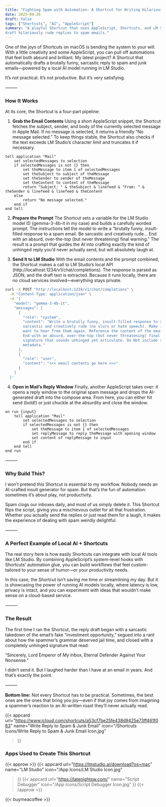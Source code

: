 ```yaml
---
title: "Fighting Spam with Automation: A Shortcut for Writing Hilarious Replies"
date: 2025-09-26
draft: false
tags: ["Shortcuts", "AI", "AppleScript"]
summary: "A playful Shortcut that uses AppleScript, Shortcuts, and LM Studio to automatically 
draft hilariously rude replies to spam emails."
---
```


One of the joys of Shortcuts on macOS is bending the system to your will. With a little 
creativity and some AppleScript, you can pull off automations that feel both absurd and brilliant. 
My latest project? A Shortcut that automatically drafts a brutally funny, sarcastic reply to 
spam and junk emails—powered by a local AI model running in LM Studio.

It’s not practical. It’s not productive. But it’s very satisfying.

⸻

### How It Works

At its core, the Shortcut is a four-part pipeline:

1. **Grab the Email Contents**
Using a short AppleScript snippet, the Shortcut fetches the subject, sender, and body of the 
currently selected message in Apple Mail. If no message is selected, it returns a friendly 
“No message selected.” To keep things stable, the Shortcut also checks if the text exceeds 
LM Studio’s character limit and truncates it if necessary.

```applescript
tell application "Mail"
	set selectedMessages to selection
	if selectedMessages is not {} then
		set theMessage to item 1 of selectedMessages
		set theSubject to subject of theMessage
		set theSender to sender of theMessage
		set theContent to content of theMessage
		return "Subject: " & theSubject & linefeed & "From: " & theSender & linefeed & linefeed & theContent
	else
		return "No message selected."
	end if
end tell
```

2.	**Prepare the Prompt**
The Shortcut sets a variable for the LM Studio model ID (gemma-3-4b-it in my case) and builds 
a carefully worded prompt. The instructions tell the model to write a “brutally funny, insult-filled 
response to a spam email. Be sarcastic and creatively rude… End with an absurd, over-the-top 
(but never threatening) final warning.” The result is a prompt that guides the AI into crafting 
exactly the kind of unhinged reply you’d never actually send, but will absolutely laugh at.

3.	**Send It to LM Studio**
With the email contents and the prompt combined, the Shortcut makes a call to LM Studio’s 
local API (http://localhost:1234/v1/chat/completions). The response is parsed as JSON, and 
the draft text is extracted. Because it runs locally, there are no cloud services 
involved—everything stays private.

```bash
curl -X POST "http://localhost:1234/v1/chat/completions" \
  -H "Content-Type: application/json" \
  -d '{
    "model": "gemma-3-4b-it",
    "messages": [
      {
        "role": "system",
        "content": "Write a brutally funny, insult-filled response to a spam email. Be 
        sarcastic and creatively rude (no slurs or hate speech). Make it clear I never 
        want to hear from them again. Reference the content of the email when possible. 
        End with an absurd, over-the-top (but never threatening) final warning, and a 
        signature that sounds unhinged yet articulate. Do Not include subject lines or 
        metadata."
      },
      {
        "role": "user",
        "content": "<<< email contents go here >>>"
      }
    ]
  }'
```

4.	**Open in Mail’s Reply Window**
Finally, another AppleScript takes over: it opens a reply window to the original spam message 
and drops the AI-generated draft into the compose area. From here, you can either hit send (bold!) 
or just chuckle at the absurdity and close the window.

```applescript
on run {input}
	tell application "Mail"
		set selectedMessages to selection
		if selectedMessages is not {} then
			set theMessage to item 1 of selectedMessages
			set replyMessage to reply theMessage with opening window
			set content of replyMessage to input
		end if
	end tell
end run
```

⸻

### Why Build This?

I won’t pretend this Shortcut is essential to my workflow. Nobody needs an AI-crafted insult 
generator for spam. But that’s the fun of automation: sometimes it’s about play, not productivity.

Spam clogs our inboxes daily, and most of us simply delete it. This Shortcut flips the script, 
giving you a mischievous outlet for all that frustration. Whether you actually send the replies 
or just read them for a laugh, it makes the experience of dealing with spam weirdly delightful.

⸻

### A Perfect Example of Local AI + Shortcuts

The real story here is how easily Shortcuts can integrate with local AI tools like LM Studio. By 
combining AppleScript’s system-level hooks with Shortcuts’ automation glue, you can build 
workflows that feel custom-tailored to your sense of humor—or your productivity needs.

In this case, the Shortcut isn’t saving me time or streamlining my day. But it is showcasing 
the power of running AI models locally, where latency is low, privacy is intact, and you can 
experiment with ideas that wouldn’t make sense on a cloud-based service.

⸻

### The Result

The first time I ran the Shortcut, the reply draft began with a sarcastic takedown of the 
email’s fake “investment opportunity,” segued into a rant about how the spammer’s grammar 
deserved jail time, and closed with a completely unhinged signature that read:

“Sincerely, Lord Emperor of My Inbox, Eternal Defender Against Your Nonsense.”

I didn’t send it. But I laughed harder than I have at an email in years. And that’s exactly 
the point.

⸻

**Bottom line:** Not every Shortcut has to be practical. Sometimes, the best ones are the ones 
that bring you joy—even if that joy comes from imagining a spammer’s reaction to an AI-written 
roast they’ll never actually read.

{{< appcard 
    url="https://www.icloud.com/shortcuts/a53cf7be25fe438d9425e73ff461f063" 
    name="Write Reply to Spam & Junk Email" 
    icon="/Shortcuts Icons/Write Reply to Spam & Junk Email Icon.jpg" 
>}}

### Apps Used to Create This Shortcut

{{< approw >}}
{{< appcard 
    url="https://lmstudio.ai/download?os=mac" 
    name="LM Studio"
    icon="/App Icons/LM Studio Icon.jpg" 
>}}
{{< appcard 
    url="https://latenightsw.com/" 
    name="Script Debugger"
    icon="/App Icons/Script Debugger Icon.jpg" 
>}}
{{< /approw >}}

{{< buymeacoffee >}}
